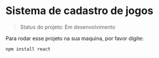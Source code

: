 # Sistema de cadastro de jogos 

> Status do projeto: Em desenvolvimento

Para rodar esse projeto na sua maquina, por favor digite:

```
npm install react
``` 

